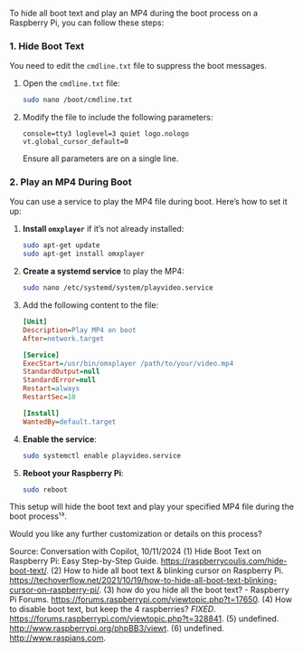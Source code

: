 To hide all boot text and play an MP4 during the boot process on a Raspberry Pi, you can follow these steps:

### 1. Hide Boot Text
You need to edit the `cmdline.txt` file to suppress the boot messages.

1. Open the `cmdline.txt` file:
    ```bash
    sudo nano /boot/cmdline.txt
    ```

2. Modify the file to include the following parameters:
    ```text
    console=tty3 loglevel=3 quiet logo.nologo vt.global_cursor_default=0
    ```
    Ensure all parameters are on a single line.

### 2. Play an MP4 During Boot
You can use a service to play the MP4 file during boot. Here’s how to set it up:

1. **Install `omxplayer`** if it’s not already installed:
    ```bash
    sudo apt-get update
    sudo apt-get install omxplayer
    ```

2. **Create a systemd service** to play the MP4:
    ```bash
    sudo nano /etc/systemd/system/playvideo.service
    ```

3. Add the following content to the file:
    ```ini
    [Unit]
    Description=Play MP4 on boot
    After=network.target

    [Service]
    ExecStart=/usr/bin/omxplayer /path/to/your/video.mp4
    StandardOutput=null
    StandardError=null
    Restart=always
    RestartSec=10

    [Install]
    WantedBy=default.target
    ```

4. **Enable the service**:
    ```bash
    sudo systemctl enable playvideo.service
    ```

5. **Reboot your Raspberry Pi**:
    ```bash
    sudo reboot
    ```

This setup will hide the boot text and play your specified MP4 file during the boot process¹³.

Would you like any further customization or details on this process?

Source: Conversation with Copilot, 10/11/2024
(1) Hide Boot Text on Raspberry Pi: Easy Step-by-Step Guide. https://raspberrycoulis.com/hide-boot-text/.
(2) How to hide all boot text & blinking cursor on Raspberry Pi. https://techoverflow.net/2021/10/19/how-to-hide-all-boot-text-blinking-cursor-on-raspberry-pi/.
(3) how do you hide all the boot text? - Raspberry Pi Forums. https://forums.raspberrypi.com/viewtopic.php?t=17650.
(4) How to disable boot text, but keep the 4 raspberries? *FIXED*. https://forums.raspberrypi.com/viewtopic.php?t=328841.
(5) undefined. http://www.raspberrypi.org/phpBB3/viewt.
(6) undefined. http://www.raspians.com.
